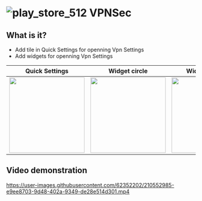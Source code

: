 # ![play_store_512](https://wsrv.nl/?url=user-images.githubusercontent.com/62352202/211173496-9fc435d3-5b2b-4cbe-b6e3-fa2294019128.png?&h=25&w=25&fit=cover&mask=circle)  VPNSec 


## What is it?

- Add tile in Quick Settings for openning Vpn Settings
- Add widgets for openning Vpn Settings

| Quick Settings                                          | Widget circle                                                   | Widget Configs                                  | Widgets                                            |
|--------------------------------------------------------|----------------------------------------------------------|--------------------------------------------------------|----------------------------------------------------------|
| <img src="https://user-images.githubusercontent.com/62352202/211173436-afdd6570-a665-4885-8f6b-8fe5b18cf7a3.jpg" width="200" > | <img src="https://user-images.githubusercontent.com/62352202/211173477-d24ff164-0575-44f1-861e-c71eb43215f9.jpg" width="200" >   | <img src="https://user-images.githubusercontent.com/62352202/211173482-f2f95da5-a10f-4349-af36-fa1d0c8d359e.jpg" width="200" > | <img src="https://user-images.githubusercontent.com/62352202/211173487-35ae8c7f-ea24-4a13-a3fd-11aecde88ad7.jpg" width="200" >   |


## Video demonstration
https://user-images.githubusercontent.com/62352202/210552985-e9ee8703-9d48-402a-9349-de28e514d301.mp4
